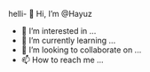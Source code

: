 helli- 👋 Hi, I’m @Hayuz
- 👀 I’m interested in ...
- 🌱 I’m currently learning ...
- 💞️ I’m looking to collaborate on ...
- 📫 How to reach me ...

<!---
Hayuz/Hayuz is a ✨ special ✨ repository because its `README.md` (this file) appears on your GitHub profile.
You can click the Preview link to take a look at your changes.
--->

